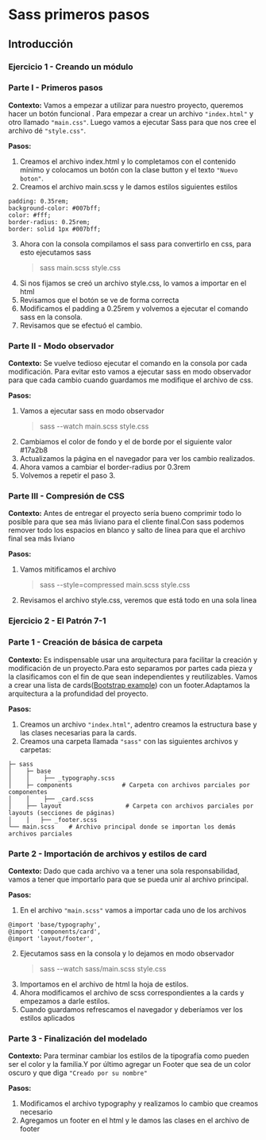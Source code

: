 # Sass primeros pasos

## Introducción

### Ejercicio 1 - Creando un módulo

### Parte I - Primeros pasos

**Contexto:**
Vamos a empezar a utilizar para nuestro proyecto, queremos hacer un botón funcional . Para empezar a crear un archivo `"index.html"` y otro llamado `"main.css"`. Luego vamos a ejecutar Sass para que nos cree el archivo dé `"style.css"`.

**Pasos:**

1. Creamos el archivo index.html y lo completamos con el contenido mínimo y colocamos un botón con la clase button y el texto `"Nuevo boton"`.
2. Creamos el archivo main.scss y le damos estilos siguientes estilos

```
padding: 0.35rem;
background-color: #007bff;
color: #fff;
border-radius: 0.25rem;
border: solid 1px #007bff;
```

3. Ahora con la consola compilamos el sass para convertirlo en css, para esto ejecutamos sass
   > sass main.scss style.css
4. Si nos fijamos se creó un archivo style.css, lo vamos a importar en el html
5. Revisamos que el botón se ve de forma correcta
6. Modificamos el padding a 0.25rem y volvemos a ejecutar el comando sass en la consola.
7. Revisamos que se efectuó el cambio.

### Parte II - Modo observador

**Contexto:**
Se vuelve tedioso ejecutar el comando en la consola por cada modificación.
Para evitar esto vamos a ejecutar sass en modo observador para que cada cambio cuando guardamos me modifique el archivo de css.

**Pasos:**

1. Vamos a ejecutar sass en modo observador
   > sass --watch main.scss style.css
2. Cambiamos el color de fondo y el de borde por el siguiente valor #17a2b8
3. Actualizamos la página en el navegador para ver los cambio realizados.
4. Ahora vamos a cambiar el border-radius por 0.3rem
5. Volvemos a repetir el paso 3.

### Parte III - Compresión de CSS

**Contexto:**
Antes de entregar el proyecto sería bueno comprimir todo lo posible para que sea más liviano para el cliente final.Con sass podemos remover todo los espacios en blanco y salto de línea para que el archivo final sea más liviano

**Pasos:**

1. Vamos mitificamos el archivo
   > sass --style=compressed main.scss style.css
2. Revisamos el archivo style.css, veremos que está todo en una sola linea

### Ejercicio 2 - El Patrón 7-1

### Parte 1 - Creación de básica de carpeta

**Contexto:**
Es indispensable usar una arquitectura para facilitar la creación y modificación de un proyecto.Para esto separamos por partes cada pieza y la clasificamos con el fin de que sean independientes y reutilizables.
Vamos a crear una lista de cards([Bootstrap example](https://getbootstrap.com/docs/4.5/examples/album/)) con un footer.Adaptamos la arquitectura a la profundidad del proyecto.

**Pasos:**

1. Creamos un archivo `"index.html"`, adentro creamos la estructura base y las clases necesarias para la cards.
2. Creamos una carpeta llamada `"sass"` con las siguientes archivos y carpetas:

```
├─ sass
│    ├─ base
│    │    ├── _typography.scss
│    ├─ components              # Carpeta con archivos parciales por componentes
│    │    ├── _card.scss
│    ├── layout                  # Carpeta con archivos parciales por layouts (secciones de páginas)
│    │   ├── _footer.scss
└── main.scss    # Archivo principal donde se importan los demás archivos parciales
```

### Parte 2 - Importación de archivos y estilos de card

**Contexto:**
Dado que cada archivo va a tener una sola responsabilidad, vamos a tener que importarlo para que se pueda unir al archivo principal.

**Pasos:**

1. En el archivo `"main.scss"` vamos a importar cada uno de los archivos

```
@import 'base/typography',
@import 'components/card',
@import 'layout/footer',
```

2. Ejecutamos sass en la consola y lo dejamos en modo observador
   > sass --watch sass/main.scss style.css
3. Importamos en el archivo de html la hoja de estilos.
4. Ahora modificamos el archivo de scss correspondientes a la cards y empezamos a darle estilos.
5. Cuando guardamos refrescamos el navegador y deberíamos ver los estilos aplicados

### Parte 3 - Finalización del modelado

**Contexto:**
Para terminar cambiar los estilos de la tipografía como pueden ser el color y la familia.Y por último agregar un Footer que sea de un color oscuro y que diga `"Creado por su nombre"`

**Pasos:**

1. Modificamos el archivo typography y realizamos lo cambio que creamos necesario
2. Agregamos un footer en el html y le damos las clases en el archivo de footer
